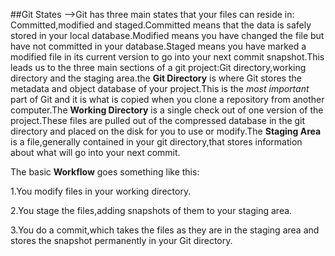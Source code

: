 ##Git States
-->Git has three main states that your files can reside in: Committed,modified and staged.Committed means that the data is safely stored in your local database.Modified means you have changed the file but have not committed in your database.Staged means you have marked a modified file in its current version to go into your next commit snapshot.This leads
us to the three main sections of a git project:Git directory,working directory and the staging area.the **Git Directory** is where Git stores the metadata and object database of your project.This is the *most important* part of Git and it is what is copied when you clone a repository from another computer.The **Working Directory** is a single check out of one version of the project.These files are pulled out of the compressed database in the git directory and placed on the disk for you to use or modify.The **Staging Area** is a file,generally contained in your git directory,that stores information about what will go into your next commit.

The basic **Workflow** goes something like this:

1.You modify files in your working directory.

2.You stage the files,adding snapshots of them to your staging area.

3.You do a commit,which takes the files as they are in the staging area and stores the snapshot permanently in your Git directory.
